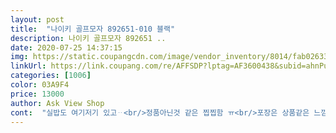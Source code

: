 ```yaml
---
layout: post 
title:  "나이키 골프모자 892651-010 블랙" 
description: 나이키 골프모자 892651 ..
date: 2020-07-25 14:37:15 
img: https://static.coupangcdn.com/image/vendor_inventory/8014/fab02633c2f1e3ac012c198dd410698c9ed4f020821a91657744031d7891.jpg 
linkUrl: https://link.coupang.com/re/AFFSDP?lptag=AF3600438&subid=ahnPublicAsk&pageKey=1540985396&itemId=2639451539&vendorItemId=71094530284&traceid=V0-113-3d6ae8a37e43083a 
categories: [1006] 
color: 03A9F4 
price: 13000 
author: Ask View Shop 
cont:  "실밥도 여기저기 있고ᆢ<br/>정품아닌것 같은 찝찝함 ㅠ<br/>포장은 상품같은 느낌1도 없는ㅠ<br/>" 
---
```

